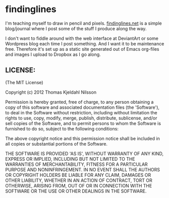 # findinglines

I'm teaching myself to draw in pencil and
pixels. [findinglines.net](http://findinglines.net) is a simple
blog/journal where I post some of the stuff I produce along the way.

I don't want to fiddle around with the web interface at DeviantArt or
some Wordpress blog each time I post something. And I want it to be
maintenance free. Therefore it's set up as a static site generated out
of Emacs org-files and images I upload to Dropbox as I go along.

## LICENSE:

(The MIT License)

Copyright (c) 2012 Thomas Kjeldahl Nilsson

Permission is hereby granted, free of charge, to any person obtaining
a copy of this software and associated documentation files (the
'Software'), to deal in the Software without restriction, including
without limitation the rights to use, copy, modify, merge, publish,
distribute, sublicense, and/or sell copies of the Software, and to
permit persons to whom the Software is furnished to do so, subject to
the following conditions:

The above copyright notice and this permission notice shall be
included in all copies or substantial portions of the Software.

THE SOFTWARE IS PROVIDED 'AS IS', WITHOUT WARRANTY OF ANY KIND,
EXPRESS OR IMPLIED, INCLUDING BUT NOT LIMITED TO THE WARRANTIES OF
MERCHANTABILITY, FITNESS FOR A PARTICULAR PURPOSE AND NONINFRINGEMENT.
IN NO EVENT SHALL THE AUTHORS OR COPYRIGHT HOLDERS BE LIABLE FOR ANY
CLAIM, DAMAGES OR OTHER LIABILITY, WHETHER IN AN ACTION OF CONTRACT,
TORT OR OTHERWISE, ARISING FROM, OUT OF OR IN CONNECTION WITH THE
SOFTWARE OR THE USE OR OTHER DEALINGS IN THE SOFTWARE.
